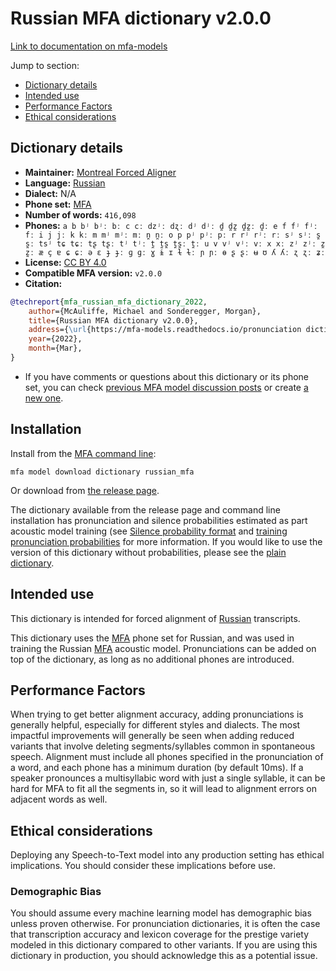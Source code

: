 
# Russian MFA dictionary v2.0.0

[Link to documentation on mfa-models](https://mfa-models.readthedocs.io/en/main/dictionary/russian_mfa.html)

Jump to section:

- [Dictionary details](#dictionary-details)
- [Intended use](#intended-use)
- [Performance Factors](#performance-factors)
- [Ethical considerations](#ethical-considerations)

## Dictionary details

- **Maintainer:** [Montreal Forced Aligner](https://montreal-forced-aligner.readthedocs.io/)
- **Language:** [Russian](https://en.wikipedia.org/wiki/Russian_language)
- **Dialect:** N/A
- **Phone set:** [MFA](https://mfa-models.readthedocs.io/en/refactor/mfa_phone_set.html#russian)
- **Number of words:** `416,098`
- **Phones:** `a b bʲ bʲː bː c cː dzʲː dʐː dʲ dʲː d̪ d̪z̪ d̪z̪ː d̪ː e f fʲ fʲː fː i j jː k kː m mʲ mʲː mː n̪ n̪ː o p pʲ pʲː pː r rʲ rʲː rː sʲ sʲː s̪ s̪ː tsʲ tɕ tɕː tʂ tʂː tʲ tʲː t̪ t̪s̪ t̪s̪ː t̪ː u v vʲ vʲː vː x xː zʲ zʲː z̪ z̪ː æ ç ɐ ɕ ɕː ə ɛ ɟ ɟː ɡ ɡː ɣ ɨ ɪ ɫ ɫː ɲ ɲː ɵ ʂ ʂː ʉ ʊ ʎ ʎː ʐ ʐː ʑː`
- **License:** [CC BY 4.0](https://github.com/MontrealCorpusTools/mfa-models/tree/main/dictionary/russian/mfa/v2.0.0/LICENSE)
- **Compatible MFA version:** `v2.0.0`
- **Citation:**

```bibtex
@techreport{mfa_russian_mfa_dictionary_2022,
	author={McAuliffe, Michael and Sonderegger, Morgan},
	title={Russian MFA dictionary v2.0.0},
	address={\url{https://mfa-models.readthedocs.io/pronunciation dictionary/Russian/Russian MFA dictionary v2_0_0.html}},
	year={2022},
	month={Mar},
}
```

- If you have comments or questions about this dictionary or its phone set, you can check [previous MFA model discussion posts](https://github.com/MontrealCorpusTools/mfa-models/discussions?discussions_q=Russian+MFA+dictionary+v2.0.0) or create [a new one](https://github.com/MontrealCorpusTools/mfa-models/discussions/new).

## Installation

Install from the [MFA command line](https://montreal-forced-aligner.readthedocs.io/en/latest/user_guide/models/index.html):

```
mfa model download dictionary russian_mfa
```

Or download from [the release page](https://github.com/MontrealCorpusTools/mfa-models/releases/tag/dictionary-russian_mfa-v2.0.0).

The dictionary available from the release page and command line installation has pronunciation and silence probabilities estimated as part acoustic model training (see [Silence probability format](https://montreal-forced-aligner.readthedocs.io/en/latest/user_guide/dictionary.html#silence-probabilities) and [training pronunciation probabilities](https://montreal-forced-aligner.readthedocs.io/en/latest/user_guide/workflows/training_dictionary.html) for more information.  If you would like to use the version of this dictionary without probabilities, please see the [plain dictionary](https://raw.githubusercontent.com/MontrealCorpusTools/mfa-models/main/dictionary/russian/mfa/russian_mfa.dict).

## Intended use

This dictionary is intended for forced alignment of [Russian](https://en.wikipedia.org/wiki/Russian_language) transcripts.

This dictionary uses the [MFA](https://mfa-models.readthedocs.io/en/refactor/mfa_phone_set.html#russian) phone set for Russian, and was used in training the Russian [MFA](https://mfa-models.readthedocs.io/en/refactor/mfa_phone_set.html#russian) acoustic model. Pronunciations can be added on top of the dictionary, as long as no additional phones are introduced.

## Performance Factors

When trying to get better alignment accuracy, adding pronunciations is generally helpful, especially for different styles and dialects. The most impactful improvements will generally be seen when adding reduced variants that involve deleting segments/syllables common in spontaneous speech.  Alignment must include all phones specified in the pronunciation of a word, and each phone has a minimum duration (by default 10ms). If a speaker pronounces a multisyllabic word with just a single syllable, it can be hard for MFA to fit all the segments in, so it will lead to alignment errors on adjacent words as well.

## Ethical considerations

Deploying any Speech-to-Text model into any production setting has ethical implications. You should consider these implications before use.

### Demographic Bias

You should assume every machine learning model has demographic bias unless proven otherwise. For pronunciation dictionaries, it is often the case that transcription accuracy and lexicon coverage for the prestige variety modeled in this dictionary compared to other variants. If you are using this dictionary in production, you should acknowledge this as a potential issue.
